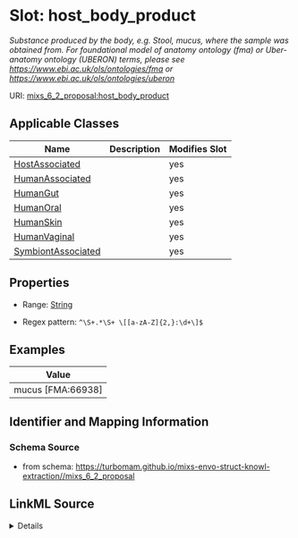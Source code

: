 # Slot: host_body_product


_Substance produced by the body, e.g. Stool, mucus, where the sample was obtained from. For foundational model of anatomy ontology (fma) or Uber-anatomy ontology (UBERON) terms, please see https://www.ebi.ac.uk/ols/ontologies/fma or https://www.ebi.ac.uk/ols/ontologies/uberon_



URI: [mixs_6_2_proposal:host_body_product](https://turbomam.github.io/mixs-envo-struct-knowl-extraction/host_body_product)



<!-- no inheritance hierarchy -->




## Applicable Classes

| Name | Description | Modifies Slot |
| --- | --- | --- |
[HostAssociated](HostAssociated.md) |  |  yes  |
[HumanAssociated](HumanAssociated.md) |  |  yes  |
[HumanGut](HumanGut.md) |  |  yes  |
[HumanOral](HumanOral.md) |  |  yes  |
[HumanSkin](HumanSkin.md) |  |  yes  |
[HumanVaginal](HumanVaginal.md) |  |  yes  |
[SymbiontAssociated](SymbiontAssociated.md) |  |  yes  |







## Properties

* Range: [String](String.md)

* Regex pattern: `^\S+.*\S+ \[[a-zA-Z]{2,}:\d+\]$`






## Examples

| Value |
| --- |
| mucus [FMA:66938] |

## Identifier and Mapping Information







### Schema Source


* from schema: https://turbomam.github.io/mixs-envo-struct-knowl-extraction//mixs_6_2_proposal




## LinkML Source

<details>
```yaml
name: host_body_product
description: Substance produced by the body, e.g. Stool, mucus, where the sample was
  obtained from. For foundational model of anatomy ontology (fma) or Uber-anatomy
  ontology (UBERON) terms, please see https://www.ebi.ac.uk/ols/ontologies/fma or
  https://www.ebi.ac.uk/ols/ontologies/uberon
title: host body product
notes:
- body
- host
- host.
- product
examples:
- value: mucus [FMA:66938]
from_schema: https://turbomam.github.io/mixs-envo-struct-knowl-extraction//mixs_6_2_proposal
rank: 1000
multivalued: false
alias: host_body_product
domain_of:
- HostAssociated
- HumanAssociated
- HumanGut
- HumanOral
- HumanSkin
- HumanVaginal
- SymbiontAssociated
range: string
required: false
recommended: false
pattern: ^\S+.*\S+ \[[a-zA-Z]{2,}:\d+\]$

```
</details>